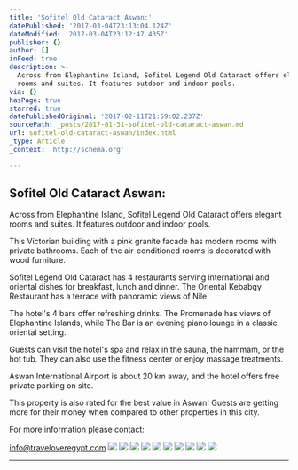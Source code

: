 ```yaml
---
title: 'Sofitel Old Cataract Aswan:'
datePublished: '2017-03-04T23:13:04.124Z'
dateModified: '2017-03-04T23:12:47.435Z'
publisher: {}
author: []
inFeed: true
description: >-
  Across from Elephantine Island, Sofitel Legend Old Cataract offers elegant
  rooms and suites. It features outdoor and indoor pools.
via: {}
hasPage: true
starred: true
datePublishedOriginal: '2017-02-11T21:59:02.237Z'
sourcePath: _posts/2017-01-31-sofitel-old-cataract-aswan.md
url: sofitel-old-cataract-aswan/index.html
_type: Article
_context: 'http://schema.org'

---
```

## Sofitel Old Cataract Aswan:

Across from Elephantine Island, Sofitel Legend Old Cataract offers elegant rooms and suites. It features outdoor and indoor pools.

This Victorian building with a pink granite facade has modern rooms with private bathrooms. Each of the air-conditioned rooms is decorated with wood furniture.

Sofitel Legend Old Cataract has 4 restaurants serving international and oriental dishes for breakfast, lunch and dinner. The Oriental Kebabgy Restaurant has a terrace with panoramic views of Nile.

The hotel's 4 bars offer refreshing drinks. The Promenade has views of Elephantine Islands, while The Bar is an evening piano lounge in a classic oriental setting.

Guests can visit the hotel's spa and relax in the sauna, the hammam, or the hot tub. They can also use the fitness center or enjoy massage treatments.

Aswan International Airport is about 20 km away, and the hotel offers free private parking on site.

This property is also rated for the best value in Aswan! Guests are getting more for their money when compared to other properties in this city.

For more information please contact:

info@traveloveregypt.com
![](https://the-grid-user-content.s3-us-west-2.amazonaws.com/c3f4c9ef-e4bc-4533-9551-469f58843913.jpg)
![](https://the-grid-user-content.s3-us-west-2.amazonaws.com/2478ff47-b45b-45cd-a86c-8e439fcf9fb6.jpg)
![](https://the-grid-user-content.s3-us-west-2.amazonaws.com/4927af79-cd0e-45f7-bd2a-176121a13c36.jpg)
![](https://the-grid-user-content.s3-us-west-2.amazonaws.com/4909888c-ad59-484a-b84d-6748a1469d9d.jpg)
![](https://the-grid-user-content.s3-us-west-2.amazonaws.com/1d12e765-9f60-479b-8aa9-245f1efc9645.jpg)
![](https://the-grid-user-content.s3-us-west-2.amazonaws.com/da58a834-46e6-48e2-b02c-398b6f1a11c1.jpg)
![](https://the-grid-user-content.s3-us-west-2.amazonaws.com/923dba9c-133c-441e-a8b0-39204f92f8c2.jpg)
![](https://the-grid-user-content.s3-us-west-2.amazonaws.com/bce12da7-2374-431c-ab18-97153c38f5e9.jpg)
![](https://the-grid-user-content.s3-us-west-2.amazonaws.com/72733385-9166-4e77-851f-c85797144241.jpg)
![](https://the-grid-user-content.s3-us-west-2.amazonaws.com/a7ca4ca1-a22a-4f30-a2a0-fc5697673671.jpg)

---